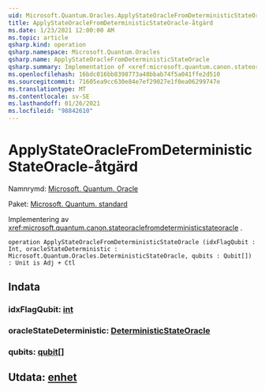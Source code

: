```yaml
---
uid: Microsoft.Quantum.Oracles.ApplyStateOracleFromDeterministicStateOracle
title: ApplyStateOracleFromDeterministicStateOracle-åtgärd
ms.date: 1/23/2021 12:00:00 AM
ms.topic: article
qsharp.kind: operation
qsharp.namespace: Microsoft.Quantum.Oracles
qsharp.name: ApplyStateOracleFromDeterministicStateOracle
qsharp.summary: Implementation of <xref:microsoft.quantum.canon.stateoraclefromdeterministicstateoracle>.
ms.openlocfilehash: 16bdc016bb8398773a48bbab74f5a041ffe2d510
ms.sourcegitcommit: 71605ea9cc630e84e7ef29027e1f0ea06299747e
ms.translationtype: MT
ms.contentlocale: sv-SE
ms.lasthandoff: 01/26/2021
ms.locfileid: "98842610"
---
```

# <a name="applystateoraclefromdeterministicstateoracle-operation"></a>ApplyStateOracleFromDeterministicStateOracle-åtgärd

Namnrymd: [Microsoft. Quantum. Oracle](xref:Microsoft.Quantum.Oracles)

Paket: [Microsoft. Quantum. standard](https://nuget.org/packages/Microsoft.Quantum.Standard)


Implementering av <xref:microsoft.quantum.canon.stateoraclefromdeterministicstateoracle> .

```qsharp
operation ApplyStateOracleFromDeterministicStateOracle (idxFlagQubit : Int, oracleStateDeterministic : Microsoft.Quantum.Oracles.DeterministicStateOracle, qubits : Qubit[]) : Unit is Adj + Ctl
```


## <a name="input"></a>Indata

### <a name="idxflagqubit--int"></a>idxFlagQubit: [int](xref:microsoft.quantum.lang-ref.int)




### <a name="oraclestatedeterministic--deterministicstateoracle"></a>oracleStateDeterministic: [DeterministicStateOracle](xref:Microsoft.Quantum.Oracles.DeterministicStateOracle)




### <a name="qubits--qubit"></a>qubits: [qubit](xref:microsoft.quantum.lang-ref.qubit)[]





## <a name="output--unit"></a>Utdata: [enhet](xref:microsoft.quantum.lang-ref.unit)

